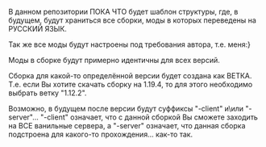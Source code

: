 В данном репозитории ПОКА ЧТО будет шаблон структуры, где, в будущем, будут храниться все сборки, моды в которых переведены на РУССКИЙ ЯЗЫК. 

Так же все моды будут настроены под требования автора, т.е. меня:}

Моды в сборке будут примерно идентичны для всех версий.

Сборка для какой-то определённой версии будет создана как ВЕТКА. Т.е. если Вы хотите скачать сборку на 1.19.4, то для этого необходимо выбрать ветку "1.12.2".

Возможно, в будущем после версии будут суффиксы "-client" и\или "-server"... "-client" означает, что с данной сборкой Вы сможете заходить на ВСЕ ванильные сервера, а "-server" означает, что данная сборка подстроена для какого-то прохождения... как-то так.
